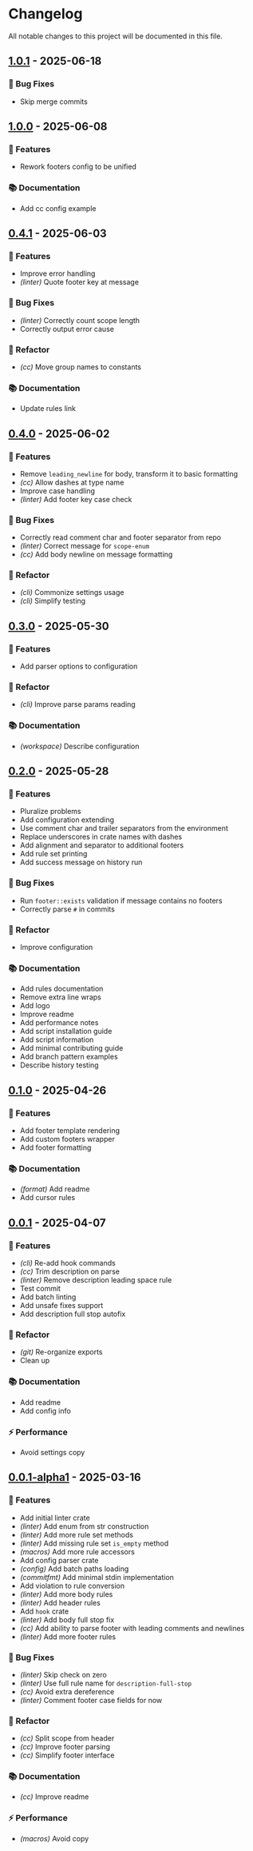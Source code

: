 # Changelog

All notable changes to this project will be documented in this file.

## [1.0.1](https://github.com/mishamyrt/commitfmt/compare/v1.0.0..v1.0.1) - 2025-06-18

### 🐛 Bug Fixes

- Skip merge commits

## [1.0.0](https://github.com/mishamyrt/commitfmt/compare/v0.4.1..v1.0.0) - 2025-06-08

### 🚀 Features

- Rework footers config to be unified

### 📚 Documentation

- Add cc config example

## [0.4.1](https://github.com/mishamyrt/commitfmt/compare/v0.4.0..v0.4.1) - 2025-06-03

### 🚀 Features

- Improve error handling
- *(linter)* Quote footer key at message

### 🐛 Bug Fixes

- *(linter)* Correctly count scope length
- Correctly output error cause

### 🚜 Refactor

- *(cc)* Move group names to constants

### 📚 Documentation

- Update rules link

## [0.4.0](https://github.com/mishamyrt/commitfmt/compare/v0.3.0..v0.4.0) - 2025-06-02

### 🚀 Features

- Remove `leading_newline` for body, transform it to basic formatting
- *(cc)* Allow dashes at type name
- Improve case handling
- *(linter)* Add footer key case check

### 🐛 Bug Fixes

- Correctly read comment char and footer separator from repo
- *(linter)* Correct message for `scope-enum`
- *(cc)* Add body newline on message formatting

### 🚜 Refactor

- *(cli)* Commonize settings usage
- *(cli)* Simplify testing

## [0.3.0](https://github.com/mishamyrt/commitfmt/compare/v0.2.0..v0.3.0) - 2025-05-30

### 🚀 Features

- Add parser options to configuration

### 🚜 Refactor

- *(cli)* Improve parse params reading

### 📚 Documentation

- *(workspace)* Describe configuration

## [0.2.0](https://github.com/mishamyrt/commitfmt/compare/v0.1.0..v0.2.0) - 2025-05-28

### 🚀 Features

- Pluralize problems
- Add configuration extending
- Use comment char and trailer separators from the environment
- Replace underscores in crate names with dashes
- Add alignment and separator to additional footers
- Add rule set printing
- Add success message on history run

### 🐛 Bug Fixes

- Run `footer::exists` validation if message contains no footers
- Correctly parse `#` in commits

### 🚜 Refactor

- Improve configuration

### 📚 Documentation

- Add rules documentation
- Remove extra line wraps
- Add logo
- Improve readme
- Add performance notes
- Add script installation guide
- Add script information
- Add minimal contributing guide
- Add branch pattern examples
- Describe history testing

## [0.1.0](https://github.com/mishamyrt/commitfmt/compare/v0.0.2-alpha.1..v0.1.0) - 2025-04-26

### 🚀 Features

- Add footer template rendering
- Add custom footers wrapper
- Add footer formatting

### 📚 Documentation

- *(format)* Add readme
- Add cursor rules

## [0.0.1](https://github.com/mishamyrt/commitfmt/compare/v0.0.1-alpha1..v0.0.1) - 2025-04-07

### 🚀 Features

- *(cli)* Re-add hook commands
- *(cc)* Trim description on parse
- *(linter)* Remove description leading space rule
- Test commit
- Add batch linting
- Add unsafe fixes support
- Add description full stop autofix

### 🚜 Refactor

- *(git)* Re-organize exports
- Clean up

### 📚 Documentation

- Add readme
- Add config info

### ⚡ Performance

- Avoid settings copy

## [0.0.1-alpha1](https://github.com/mishamyrt/commitfmt/compare/..v0.0.1-alpha1) - 2025-03-16

### 🚀 Features

- Add initial linter crate
- *(linter)* Add enum from str construction
- *(linter)* Add more rule set methods
- *(linter)* Add missing rule set `is_empty` method
- *(macros)* Add more rule accessors
- Add config parser crate
- *(config)* Add batch paths loading
- *(commitfmt)* Add minimal stdin implementation
- Add violation to rule conversion
- *(linter)* Add more body rules
- *(linter)* Add header rules
- Add `hook` crate
- *(linter)* Add body full stop fix
- *(cc)* Add ability to parse footer with leading comments and newlines
- *(linter)* Add more footer rules

### 🐛 Bug Fixes

- *(linter)* Skip check on zero
- *(linter)* Use full rule name for `description-full-stop`
- *(cc)* Avoid extra dereference
- *(linter)* Comment footer case fields for now

### 🚜 Refactor

- *(cc)* Split scope from header
- *(cc)* Improve footer parsing
- *(cc)* Simplify footer interface

### 📚 Documentation

- *(cc)* Improve readme

### ⚡ Performance

- *(macros)* Avoid copy

<!-- generated by git-cliff -->
